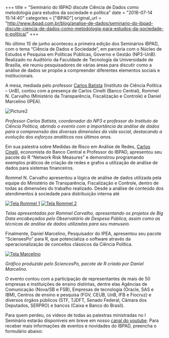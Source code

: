 +++
title = "Seminário do IBPAD discute Ciência de Dados como metodologia para estudos da sociedade e política"
date = "2016-07-14 15:14:40"
categories = ["IBPAD"]
original_url = "http://www.ibpad.com.br/blog/analise-de-dados/seminario-do-ibpad-discute-ciencia-de-dados-como-metodologia-para-estudos-da-sociedade-e-politica/"
+++

<p>
No último 15 de junho aconteceu a primeira edição dos Seminários IBPAD,
com o tema “Ciência de Dados e Sociedade”, em parceria com o Núcleo de
Estudos e Pesquisa em Políticas Públicas, Governo e Gestão (NP3-UnB).
Realizado no Auditório da Faculdade de Tecnologia da Universidade de
Brasília, ele reuniu pesquisadores de várias áreas para discutir como a
análise de dados se propõe a compreender diferentes elementos sociais e
institucionais.
</p>
<p>
A mesa, mediada pelo professor
<a href="http://www.ibpad.com.br/team-member/cmb/" class="broken_link">Carlos
Batista</a> (Instituto de Ciência Política – UnB), contou com a presença
de Carlos Cinelli (Banco Central), Rommel N. Carvalho (Ministério da
Transparência, Fiscalização e Controle) e Daniel Marcelino (IPEA).
</p>
<p>
<img class="wp-image-1057 aligncenter" src="https://i1.wp.com/ibpad.com.br/wp-content/uploads/2016/07/Picture2.png?resize=600%2C376" alt="Picture2">
</p>
<p>
<em>Professor Carlos Batista, coordenador do NP3 e professor do
Instituto de Ciência Política, abrindo o evento com a importância da
análise de dados para a compreensão das diversas dimensões da vida
social, destacando a evolução dos esforços analíticos nos últimos
anos.</em>
</p>
<p>
Em sua palestra sobre Medidas de Risco em Análise de Redes,
<a href="http://www.ibpad.com.br/nosso-time/carlos-cinelli/">Carlos
Cinelli</a>, economista do Banco Central e Professor do IBPAD,
apresentou seu pacote do R “Network Risk Measures” e demonstrou
programando exemplos práticos de criação de redes e grafos a utilização
de análise de dados para sistemas financeiros.
</p>
<p>
Rommel N. Carvalho apresentou a lógica de análise de dados utilizada
pela equipe do Ministério de Transparência, Fiscalização e Controle,
dentro de todas as dimensões do trabalho realizado. Desde a análise de
conteúdo dos atendimentos à sociedade para distribuição interna até
</p>
<p>
<a href="https://i2.wp.com/ibpad.com.br/wp-content/uploads/2016/07/Tela-Rommel-1.png"><img class="wp-image-1065 aligncenter" src="https://i2.wp.com/ibpad.com.br/wp-content/uploads/2016/07/Tela-Rommel-1.png?resize=515%2C293" alt="Tela Rommel 1"></a> <a href="https://i2.wp.com/ibpad.com.br/wp-content/uploads/2016/07/Tela-Rommel-2.png"><img class="wp-image-1064 aligncenter" src="https://i2.wp.com/ibpad.com.br/wp-content/uploads/2016/07/Tela-Rommel-2.png?resize=516%2C291" alt="Tela Rommel 2"></a>
</p>
<p>
<em>Telas apresentadas por Rommel Carvalho, apresentando os projetos de
Big Data encabeçados pelo Observatório de Despesa Pública, assim como as
técnicas de análise de dados utilizadas para seu manuseio.</em>
</p>
<p>
Finalmente, Daniel Marcelino, Pesquisador do IPEA, apresentou seu pacote
“SciensesPo” para R, que potencializa o software através da
operacionalização de conceitos clássicos da Ciência Política.
</p>
<p>
<a href="https://i1.wp.com/ibpad.com.br/wp-content/uploads/2016/07/Tela-Marcelino.png"><img class=" wp-image-1066 aligncenter" src="https://i1.wp.com/ibpad.com.br/wp-content/uploads/2016/07/Tela-Marcelino.png?resize=613%2C472" alt="Tela Marcelino"></a>
</p>
<p>
<em>Gráfico produzido pelo SciencesPo, pacote de R criado por Daniel
Marcelino.</em>
</p>
<p>
O evento contou com a participação de representantes de mais de 50
empresas e instituições de ensino distintas, dentre elas Agências de
Comunicação (Nova/SB e FSB), Empresas de tecnologia (Oracle, SAS e IBM),
Centros de ensino e pesquisa (FGV, CEUB, UnB, IFB e Fiocruz) e diversos
órgãos públicos (STF, TJDFT, Senado Federal, Câmara dos Deputados,
SERPRO) e bancos (Caixa e Banco do Brasil).
</p>
<p>
Para quem perdeu, os vídeos de todas as palestras ministradas no I
Seminário estarão disponíveis em breve em nosso
<a href="https://www.youtube.com/channel/UCusj_KeGRAHxZe7LUfGyKAw">canal
do youtube</a>. Para receber mais informações de eventos e novidades do
IBPAD, preencha o formulário abaixo:
</p>

